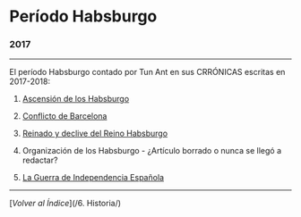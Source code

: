 # Período Habsburgo
### 2017
* * *

El período Habsburgo contado por Tun Ant en sus CRRÓNICAS escritas en 2017-2018:

1. [Ascensión de los Habsburgo](http://rivalregions.com/#news/show/349780) 

2. [Conflicto de Barcelona](http://rivalregions.com/#news/show/1222111)


3. [Reinado y declive del Reino Habsburgo](http://rivalregions.com/#news/show/1225222)

4. Organización de los Habsburgo - ¿Artículo borrado o nunca se llegó a redactar?


5. [La Guerra de Independencia Española](http://rivalregions.com/#news/show/1363992)

* * *

[*Volver al Índice*](/6. Historia/)
